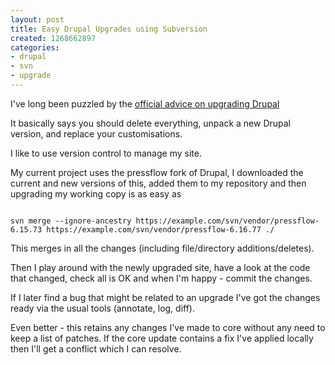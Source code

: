 ```yaml
---
layout: post
title: Easy Drupal Upgrades using Subversion
created: 1268662897
categories:
- drupal
- svn
- upgrade
---
```

<p>I've long been puzzled by the <a href="http://drupal.org/upgrade/downloading-drupal-gui">official advice on upgrading Drupal</a></p> 

<p>It basically says you should delete everything, unpack a new Drupal version, and replace your customisations.</p>

<p>I like to use version control to manage my site.</p>

<p>My current project uses the pressflow fork of Drupal, I downloaded the current and new versions of this, added them to my repository and then upgrading my working copy is as easy as</p>

<code>
svn merge --ignore-ancestry https://example.com/svn/vendor/pressflow-6.15.73 https://example.com/svn/vendor/pressflow-6.16.77 ./
</code>

<p>This merges in all the changes (including file/directory additions/deletes).</p>

<p>Then I play around with the newly upgraded site, have a look at the code that changed, check all is OK and when I'm happy - commit the changes.</p>

<p>If I later find a bug that might be related to an upgrade I've got the changes ready via the usual tools (annotate, log, diff).</p>

<p>Even better - this retains any changes I've made to core without any need to keep a list of patches. If the core update contains a fix I've applied locally then I'll get a conflict which I can resolve.</p>  
